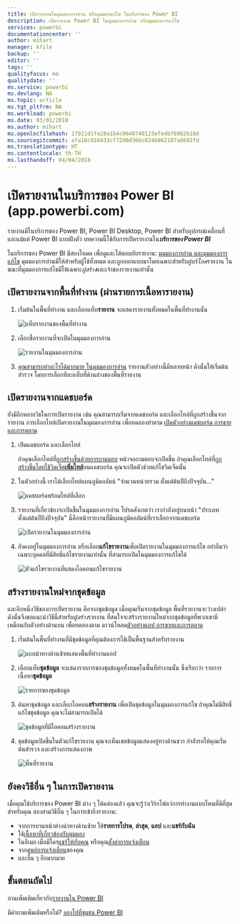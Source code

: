 ```yaml
---
title: เปิดรายงานในมุมมองการอ่าน หรือมุมมองแก้ไข ในบริการของ Power BI
description: เปิดรายงาน Power BI ในมุมมองการอ่าน หรือมุมมองการแก้ไข
services: powerbi
documentationcenter: ''
author: mihart
manager: kfile
backup: ''
editor: ''
tags: ''
qualityfocus: no
qualitydate: ''
ms.service: powerbi
ms.devlang: NA
ms.topic: article
ms.tgt_pltfrm: NA
ms.workload: powerbi
ms.date: 03/01/2018
ms.author: mihart
ms.openlocfilehash: 17921d1fe28a1b4c0640748123efe4b70982b18d
ms.sourcegitcommit: afa10c016433cf72d6d366c024b862187a8692fd
ms.translationtype: HT
ms.contentlocale: th-TH
ms.lasthandoff: 04/04/2018
---
```

# <a name="open-a-report-in-power-bi-service-apppowerbicom"></a>เปิดรายงานในบริการของ Power BI (app.powerbi.com)
รายงานมีในบริการของ Power BI, Power BI Desktop, Power BI สำหรับอุปกรณ์เคลื่อนที่ และแม้แต่ Power BI แบบฝังตัว บทความนี้ใช้กับการเปิดรายงานใน***บริการของ Power BI***

ในบริการของ Power BI มีสองโหมด เพื่อดูและโต้ตอบกับรายงาน: [มุมมองการอ่าน และมุมมองการแก้ไข](service-reading-view-and-editing-view.md) มุมมองการอ่านมีให้สำหรับผู้ใช้ทั้งหมด และถูกออกแบบมาโดยเฉพาะสำหรับ*ผู้บริโภค*รายงาน ในขณะที่มุมมองการแก้ไขมีให้เฉพาะ*ผู้สร้าง*และเจ้าของรายงานเท่านั้น 

## <a name="open-a-report-from-a-workspace-via-the-reports-content-view-list"></a>เปิดรายงานจากพื้นที่ทำงาน (ผ่านรายการเนื้อหา**รายงาน**)

1. เริ่มต้นในพื้นที่ทำงาน และเลือกแท็บ**รายงาน** จะแสดงรายงานทั้งหมดในพื้นที่ทำงานนั้น  
   
   ![แท็บรายงานของพื้นที่ทำงาน](media/service-report-open/power-bi-open-report.png)
2. เลือกชื่อรายงานที่จะเปิดในมุมมองการอ่าน  
   
    ![รายงานในมุมมองการอ่าน](media/service-report-open/power-bi-reading-view.png)
3. [คุณสามารถทำอะไรได้มากมาย ในมุมมองการอ่าน](service-reading-view-and-editing-view.md)  รายงานตัวอย่างนี้มีหลายหน้า ดังนั้นให้เริ่มต้นสำรวจ โดยการเลือกทีละแท็บที่ด้านล่างของพื้นที่รายงาน 

## <a name="open-a-report-from-a-dashboard"></a>เปิดรายงานจากแดชบอร์ด
ยังมีอีกหลายวิธในการเปิดรายงาน เช่น คุณสามารถเริ่มจากแดชบอร์ด และเลือกไทล์ที่ถูกสร้างขึ้นจากรายงาน  การเลือกไทล์เปิดรายงานในมุมมองการอ่าน เพื่อทดลองทำตาม [เปิดตัวอย่างแดชบอร์ด การขายและการตลาด](sample-datasets.md)

1. เปิดแดชบอร์ด และเลือกไทล์

   ถ้าคุณเลือกไทล์ที่[ถูกสร้างขึ้นด้วยการถามตอบ](service-dashboard-pin-tile-from-q-and-a.md) หน้าจอถามตอบจะเปิดขึ้น ถ้าคุณเลือกไทล์ที่[ถูกสร้างขึ้นโดยใช้วิดเจ็ต**เพิ่มไทล์**](service-dashboard-add-widget.md)บนแดชบอร์ด คุณจะเปิดตัวช่วยแก้ไขวิดเจ็ตนั้น  

2.  ในตัวอย่างนี้ เราได้เลือกไทล์แผนภูมิคอลัมน์ "จำนวนหน่วยรวม ตั้งแต่ต้นปีถึงปัจจุบัน..."

    ![แดชบอร์ดพร้อมไทล์ที่เลือก](media/service-report-open/power-bi-dashboard.png)

3.  รายงานที่เกี่ยวข้องจะเปิดขึ้นในมุมมองการอ่าน โปรดสังเกตว่า เรากำลังอยู่บนหน้า "ประเภท ตั้งแต่ต้นปีถึงปัจจุบัน" นี่คือหน้ารายงานที่มีแผนภูมิคอลัมน์ที่เราเลือกจากแดชบอร์ด

    ![เปิดรายงานในมุมมองการอ่าน](media/service-report-open/power-bi-report.png)

4. ยังคงอยู่ในมุมมองการอ่าน หรือเลือก**แก้ไขรายงาน**เพื่อเปิดรายงานในมุมมองการแก้ไข อย่าลืมว่า เฉพาะบุคคลที่มีสิทธิ์แก้ไขรายงานเท่านั้น ที่สามารถเปิดในมุมมองการแก้ไขได้

    ![ตัวแก้ไขรายงานที่แสดงไอคอนแก้ไขรายงาน](media/service-report-open/power-bi-edit-report.png)

## <a name="create-a-brand-new-report-from-a-dataset"></a>สร้างรายงานใหม่จากชุดข้อมูล
และอีกหนึ่งวิธีของการเปิดรายงาน คือจากชุดข้อมูล เมื่อคุณเริ่มจากชุดข้อมูล พื้นที่รายงานจะว่างเปล่า ดังนั้นจึงขอแนะนำวิธีนี้สำหรับ*ผู้สร้าง*รายงาน ที่สนใจจะสร้างรายงานใหม่จากชุดข้อมูลที่พวกเขามี เหมือนกับตัวอย่างด้านบน เพื่อทดลองตาม ดาวน์โหลด[ตัวอย่างแอป การขายและการตลาด](sample-datasets.md)

1. เริ่มต้นในพื้นที่ทำงานที่มีชุดข้อมูลที่คุณต้องการใช้เป็นพื้นฐานสำหรับรายงาน

   ![แถบนำทางด้านซ้ายแสดงพื้นที่ทำงานแอป](media/service-report-open/power-bi-workspace.png)

2. เลือกแท็บ**ชุดข้อมูล** จะแสดงรายการของชุดข้อมูลทั้งหมดในพื้นที่ทำงานนั้น ซึ่งเรียกว่า รายการเนื้อหา**ชุดข้อมูล**
   
   ![รายการของชุดข้อมูล](media/service-report-open/power-bi-dataset.png)

1. ค้นหาชุดข้อมูล และเลือกไอคอน**สร้างรายงาน** เพื่อเปิดชุดข้อมูลในมุมมองการแก้ไข ถ้าคุณไม่มีสิทธิ์แก้ไขชุดข้อมูล คุณจะไม่สามารถเปิดได้ 
   
    ![ชุดข้อมูลที่มีไอคอนสร้างรายงาน](media/service-report-open/power-bi-create-report.png)

3. ชุดข้อมูลเปิดขึ้นในตัวแก้ไขรายงาน คุณจะเห็นเขตข้อมูลแสดงอยู่ทางด้านขวา กำลังรอให้คุณเริ่มต้นสำรวจ และสร้างการแสดงภาพ 

   ![พื้นที่รายงาน](media/service-report-open/power-bi-blank-canvas.png)

##  <a name="still-more-ways-to-open-a-report"></a>ยังคงวิธีอื่น ๆ ในการเปิดรายงาน
เมื่อคุณใช้บริการของ Power BI ต่าง ๆ ได้คล่องแล้ว คุณจะรู้ว่าเวิร์กโฟลว์การทำงานแบบไหนที่ดีที่สุดสำหรับคุณ สองสามวิธีอื่น ๆ ในการเข้าถึงรายงาน:
- จากการบานหน้าต่างนำทางด้านซ้าย ใช้**รายการโปรด**, **ล่าสุด**, **แอป** และ**แชร์กับฉัน** 
- ใช้[เนื้อหาที่เกี่ยวข้องกับมุมมอง](service-related-content.md)
- ในอีเมล เมื่อมีใคร[แชร์ให้กับคุณ](service-share-reports.md) หรือคุณ[ตั้งค่าการแจ้งเตือน](service-set-data-alerts.md)    
- จาก[ศูนย์การแจ้งเตือน](service-notification-center.md)ของคุณ    
- และอื่น ๆ อีกมากมาย

## <a name="next-steps"></a>ขั้นตอนถัดไป
อ่านเพิ่มเติมเกี่ยวกับ[รายงานใน Power BI](service-reports.md)

มีคำถามเพิ่มเติมหรือไม่? [ลองไปที่ชุมชน Power BI](http://community.powerbi.com/)  

